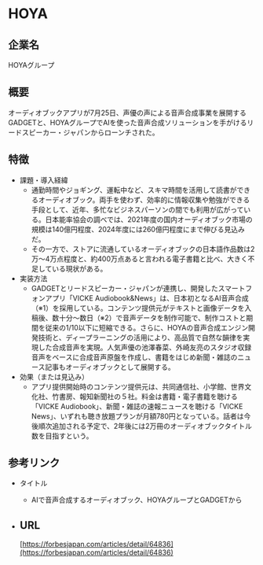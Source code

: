 # HOYA

## 企業名

HOYAグループ

## 概要

オーディオブックアプリが7月25日、声優の声による音声合成事業を展開するGADGETと、HOYAグループでAIを使った音声合成ソリューションを手がけるリードスピーカー・ジャパンからローンチされた。

## 特徴

- 課題・導入経緯
    - 通勤時間やジョギング、運転中など、スキマ時間を活用して読書ができるオーディオブック。両手を使わず、効率的に情報収集や勉強ができる手段として、近年、多忙なビジネスパーソンの間でも利用が広がっている。日本能率協会の調べでは、2021年度の国内オーディオブック市場の規模は140億円程度、2024年度には260億円程度にまで伸びる見込みだ。
    - その一方で、ストアに流通しているオーディオブックの日本語作品数は2万〜4万点程度と、約400万点あると言われる電子書籍と比べ、大きく不足している現状がある。
- 実装方法
    - GADGETとリードスピーカー・ジャパンが連携し、開発したスマートフォンアプリ「VICKE Audiobook&News」は、日本初となるAI音声合成（※1）を採用している。コンテンツ提供元がテキストと画像データを入稿後、数十分～数日（※2）で音声データを制作可能で、制作コストと期間を従来の1/10以下に短縮できる。さらに、HOYAの音声合成エンジン開発技術と、ディープラーニングの活用により、高品質で自然な韻律を実現した合成音声を実現。人気声優の池澤春菜、外崎友亮のスタジオ収録音声をベースに合成音声原盤を作成し、書籍をはじめ新聞・雑誌のニュース記事もオーディオブックとして展開する。
- 効果（または見込み）
    - アプリ提供開始時のコンテンツ提供元は、共同通信社、小学館、世界文化社、竹書房、報知新聞社の５社。料金は書籍・電子書籍を聴ける「VICKE Audiobook」、新聞・雑誌の速報ニュースを聴ける「VICKE News」、いずれも聴き放題プランが月額780円となっている。話者は今後順次追加される予定で、2年後には2万冊のオーディオブックタイトル数を目指すという。

## 参考リンク

- タイトル
    - AIで音声合成するオーディオブック、HOYAグループとGADGETから
- URL
    - 
    
    [https://forbesjapan.com/articles/detail/64836](https://forbesjapan.com/articles/detail/64836)